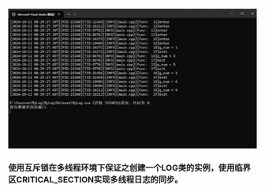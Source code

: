 ![Image text](https://github.com/Zjek/MyLog/blob/895b13db1bf019ba4dd16ed46a84d2c835268d00/mylogtest.png)
### 使用互斥锁在多线程环境下保证之创建一个LOG类的实例，使用临界区CRITICAL_SECTION实现多线程日志的同步。
